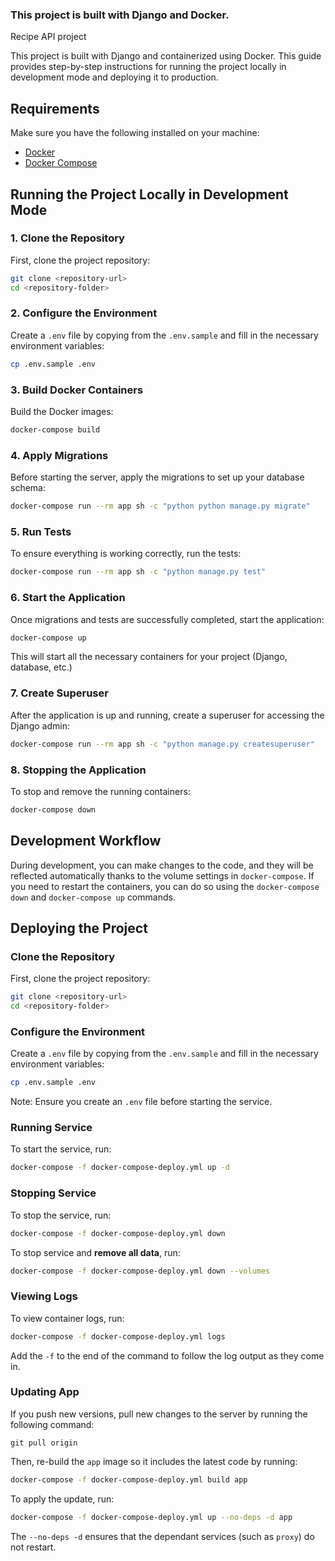 ### This project is built with Django and Docker.
Recipe API project

This project is built with Django and containerized using Docker. This guide provides step-by-step instructions for running the project locally in development mode and deploying it to production.

## Requirements

Make sure you have the following installed on your machine:

- [Docker](https://www.docker.com/)
- [Docker Compose](https://docs.docker.com/compose/)

## Running the Project Locally in Development Mode

### 1. Clone the Repository

First, clone the project repository:

```bash
git clone <repository-url>
cd <repository-folder>
```

### 2. Configure the Environment

Create a `.env` file by copying from the `.env.sample` and fill in the necessary environment variables:

```bash
cp .env.sample .env
```

### 3. Build Docker Containers

Build the Docker images:

```bash
docker-compose build
```

### 4. Apply Migrations

Before starting the server, apply the migrations to set up your database schema:

```bash
docker-compose run --rm app sh -c "python python manage.py migrate"
```

### 5. Run Tests

To ensure everything is working correctly, run the tests:

```bash
docker-compose run --rm app sh -c "python manage.py test"
```

### 6. Start the Application

Once migrations and tests are successfully completed, start the application:

```bash
docker-compose up
```

This will start all the necessary containers for your project (Django, database, etc.)

### 7. Create Superuser

After the application is up and running, create a superuser for accessing the Django admin:

```bash
docker-compose run --rm app sh -c "python manage.py createsuperuser"
```

### 8. Stopping the Application

To stop and remove the running containers:

```bash
docker-compose down
```

## Development Workflow

During development, you can make changes to the code, and they will be reflected automatically thanks to the volume settings in `docker-compose`. If you need to restart the containers, you can do so using the `docker-compose down` and `docker-compose up` commands.


## Deploying the Project

### Clone the Repository

First, clone the project repository:

```bash
git clone <repository-url>
cd <repository-folder>
```

### Configure the Environment

Create a `.env` file by copying from the `.env.sample` and fill in the necessary environment variables:

```bash
cp .env.sample .env
```

Note: Ensure you create an `.env` file before starting the service.


### Running Service

To start the service, run:

```sh
docker-compose -f docker-compose-deploy.yml up -d
```

### Stopping Service

To stop the service, run:

```sh
docker-compose -f docker-compose-deploy.yml down
```

To stop service and **remove all data**, run:

```sh
docker-compose -f docker-compose-deploy.yml down --volumes
```


### Viewing Logs

To view container logs, run:

```sh
docker-compose -f docker-compose-deploy.yml logs
```

Add the `-f` to the end of the command to follow the log output as they come in.


### Updating App

If you push new versions, pull new changes to the server by running the following command:

```
git pull origin
```

Then, re-build the `app` image so it includes the latest code by running:

```sh
docker-compose -f docker-compose-deploy.yml build app
```

To apply the update, run:

```sh
docker-compose -f docker-compose-deploy.yml up --no-deps -d app
```

The `--no-deps -d` ensures that the dependant services (such as `proxy`) do not restart.
